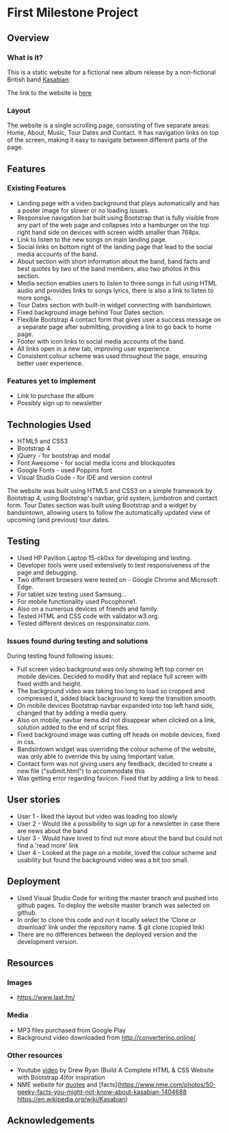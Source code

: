 # First Milestone Project

## Overview

### What is it?

This is a static website for a fictional new album release by a non-fictional British band  [Kasabian](https://en.wikipedia.org/wiki/Kasabian "Kasabian Wiki").

The link to the website is [here](https://kilokilo12.github.io/first-milestone-project/)

### Layout

The website is a single scrolling page, consisting of five separate areas: Home, About, Music, Tour Dates and Contact. It has navigation links on top of the screen, making it easy to navigate between different parts of the page.


## Features

### Existing Features

* Landing page with a video background that plays automatically and has a poster image for slower or no loading issues.
* Responsive navigation bar built using Bootstrap that is fully visible from any part of the web page and collapses into a hamburger on the top right hand side on devices with screen width smaller than 768px. 
* Link to listen to the new songs on main landing page.
* Social links on bottom right of the landing page that lead to the social media accounts of the band.
* About section with short information about the band, band facts and best quotes by two of the band members, also two photos in this section.
* Media section enables users to listen to three songs in full using HTML audio and provides links to songs lyrics, there is also a link to listen to more songs.
* Tour Dates section with built-in widget connecting with bandsintown.
* Fixed background image behind Tour Dates section.
* Flexible Bootstrap 4 contact form that gives user a success message on a separate page after submitting, providing a link to go back to home page.
* Footer with icon links to social media accounts of the band.
* All links open in a new tab, improving user experience.
* Consistent colour scheme was used throughout the page, ensuring better user experience.


### Features yet to implement

* Link to purchase the album
* Possibly sign up to newsletter


## Technologies Used

- HTML5 and CSS3
- Bootstrap 4
- jQuery - for bootstrap and modal
- Font Awesome - for social media icons and blockquotes
- Google Fonts - used Poppins font
- Visual Studio Code - for IDE and version control

The website was built using HTML5 and CSS3 on a simple framework by Bootstrap 4, using Bootstrap's navbar, grid system, jumbotron and contact form.
Tour Dates section was built using Bootstrap and a widget by bandsintown, allowing users to follow the automatically updated view of upcoming (and previous) tour dates.



## Testing

- Used HP Pavilion Laptop 15-ck0xx for developing and testing. 
- Developer tools were used extensively to test responsiveness of the page and debugging.
- Two different browsers were tested on - Google Chrome and Microsoft Edge.
- For tablet size testing used Samsung...
- For mobile functionality used Pocophone1.
- Also on a numerous devices of friends and family.
- Tested HTML and CSS code with validator.w3.org.
- Tested different devices on responsinator.com.


### Issues found during testing and solutions

During testing found following issues:
- Full screen video background was only showing left top corner on mobile devices. Decided to modify that and replace full screen with fixed width and height.
- The background video was taking too long to load so cropped and compressed it, added black background to keep the transition smooth.
- On mobile devices Bootstrap navbar expanded into top left hand side, changed that by adding a media query.
- Also on mobile, navbar items did not disappear when clicked on a link, solution added to the end of script files.
- Fixed background image was cutting off heads on mobile devices, fixed in css.
- Bandsintown widget was overriding the colour scheme of the website, was only able to override this by using !important value.
- Contact form was not giving users any feedback, decided to create a new file ("submit.html") to accommodate this
- Was getting error regarding favicon. Fixed that by adding a link to head.


## User stories

- User 1 - liked the layout but video was loading too slowly
- User 2 - Would like a possibility to sign up for a newsletter in case there are news about the band
- User 3 - Would have loved to find out more about the band but could not find a 'read more' link
- User 4 - Looked at the page on a mobile, loved the colour scheme and usability but found the background video was a bit too small.


## Deployment

* Used Visual Studio Code for writing the master branch and pushed into github pages. To deploy the website master branch was selected on github.
* In order to clone this code and run it locally select the 'Clone or download' link under the repository name.
$ git clone (copied link)
* There are no differences between the deployed version and the development version.


## Resources

### Images
- https://www.last.fm/


### Media
- MP3 files purchased from Google Play
- Background video downloaded from http://converterino.online/


### Other resources

* Youtube [video](https://youtu.be/V_lAhqLXT9A) by Drew Ryan (Build A Complete HTML & CSS Website with Bootstrap 4)for inspiration
* NME website for [quotes](https://www.nme.com/photos/kasabian-29-of-tom-and-serge-s-most-hilarious-boasts-1411450)
and [facts](https://www.nme.com/photos/50-geeky-facts-you-might-not-know-about-kasabian-1404688
https://en.wikipedia.org/wiki/Kasabian)

## Acknowledgements